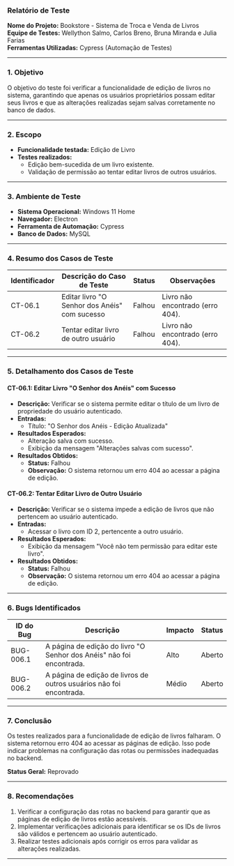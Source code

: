 ### **Relatório de Teste**

**Nome do Projeto:** Bookstore - Sistema de Troca e Venda de Livros  
**Equipe de Testes:** Wellython Salmo, Carlos Breno, Bruna Miranda e Julia Farias  
**Ferramentas Utilizadas:** Cypress (Automação de Testes)  

---

### **1. Objetivo**
O objetivo do teste foi verificar a funcionalidade de edição de livros no sistema, garantindo que apenas os usuários proprietários possam editar seus livros e que as alterações realizadas sejam salvas corretamente no banco de dados.

---

### **2. Escopo**
- **Funcionalidade testada:** Edição de Livro  
- **Testes realizados:**
  - Edição bem-sucedida de um livro existente.
  - Validação de permissão ao tentar editar livros de outros usuários.

---

### **3. Ambiente de Teste**
- **Sistema Operacional:** Windows 11 Home  
- **Navegador:** Electron  
- **Ferramenta de Automação:** Cypress  
- **Banco de Dados:** MySQL  

---

### **4. Resumo dos Casos de Teste**

| **Identificador** | **Descrição do Caso de Teste**                  | **Status** | **Observações**                                   |
|--------------------|------------------------------------------------|------------|--------------------------------------------------|
| CT-06.1            | Editar livro "O Senhor dos Anéis" com sucesso | Falhou     | Livro não encontrado (erro 404).                |
| CT-06.2            | Tentar editar livro de outro usuário          | Falhou     | Livro não encontrado (erro 404).                |

---

### **5. Detalhamento dos Casos de Teste**

#### **CT-06.1: Editar Livro "O Senhor dos Anéis" com Sucesso**
- **Descrição:** Verificar se o sistema permite editar o título de um livro de propriedade do usuário autenticado.
- **Entradas:** 
  - Título: "O Senhor dos Anéis - Edição Atualizada"
- **Resultados Esperados:**  
  - Alteração salva com sucesso.  
  - Exibição da mensagem "Alterações salvas com sucesso".  
- **Resultados Obtidos:**  
  - **Status:** Falhou  
  - **Observação:** O sistema retornou um erro 404 ao acessar a página de edição.  

#### **CT-06.2: Tentar Editar Livro de Outro Usuário**
- **Descrição:** Verificar se o sistema impede a edição de livros que não pertencem ao usuário autenticado.
- **Entradas:**  
  - Acessar o livro com ID 2, pertencente a outro usuário.  
- **Resultados Esperados:**  
  - Exibição da mensagem "Você não tem permissão para editar este livro".  
- **Resultados Obtidos:**  
  - **Status:** Falhou  
  - **Observação:** O sistema retornou um erro 404 ao acessar a página de edição.

---

### **6. Bugs Identificados**

| **ID do Bug** | **Descrição**                                       | **Impacto** | **Status** |
|---------------|-----------------------------------------------------|-------------|------------|
| BUG-006.1     | A página de edição do livro "O Senhor dos Anéis" não foi encontrada. | Alto        | Aberto     |
| BUG-006.2     | A página de edição de livros de outros usuários não foi encontrada. | Médio       | Aberto     |

---

### **7. Conclusão**
Os testes realizados para a funcionalidade de edição de livros falharam. O sistema retornou erro 404 ao acessar as páginas de edição. Isso pode indicar problemas na configuração das rotas ou permissões inadequadas no backend.  

**Status Geral:** Reprovado  

---

### **8. Recomendações**
1. Verificar a configuração das rotas no backend para garantir que as páginas de edição de livros estão acessíveis.
2. Implementar verificações adicionais para identificar se os IDs de livros são válidos e pertencem ao usuário autenticado.
3. Realizar testes adicionais após corrigir os erros para validar as alterações realizadas.

--- 
